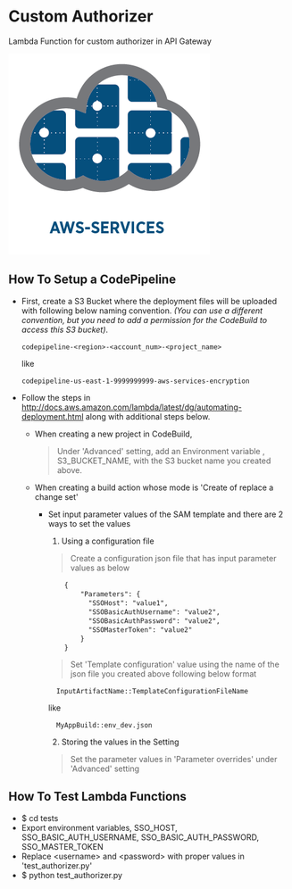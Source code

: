
# Custom Authorizer

Lambda Function for custom authorizer in API Gateway

![aws-services][aws-services-image]

## How To Setup a CodePipeline

- First, create a S3 Bucket where the deployment files will be uploaded with following below naming convention. *(You can use a different convention, but you need to add a permission for the CodeBuild to access this S3 bucket)*.

  >

      codepipeline-<region>-<account_num>-<project_name>

  like

      codepipeline-us-east-1-9999999999-aws-services-encryption


- Follow the steps in http://docs.aws.amazon.com/lambda/latest/dg/automating-deployment.html along with additional steps below.

  - When creating a new project in CodeBuild,

    > Under 'Advanced' setting, add an Environment variable , S3_BUCKET_NAME, with the S3 bucket name you created above.

  - When creating a build action whose mode is 'Create of replace a change set'

      - Set input parameter values of the SAM template and there are 2 ways to set the values

        1. Using a configuration file

          > Create a configuration json file that has input parameter values as below

                {
                    "Parameters": {
                      "SSOHost": "value1",
                      "SSOBasicAuthUsername": "value2",
                      "SSOBasicAuthPassword": "value2",
                      "SSOMasterToken": "value2"
                    }
                }

          > Set 'Template configuration' value using the name of the json file you created above following below format

              InputArtifactName::TemplateConfigurationFileName

          like

              MyAppBuild::env_dev.json

        2. Storing the values in the Setting

          > Set the parameter values in 'Parameter overrides' under 'Advanced' setting


## How To Test Lambda Functions

- $ cd tests
- Export environment variables, SSO_HOST, SSO_BASIC_AUTH_USERNAME, SSO_BASIC_AUTH_PASSWORD, SSO_MASTER_TOKEN
- Replace \<username\> and \<password\> with proper values in 'test_authorizer.py'
- $ python test_authorizer.py

[aws-services-image]: ./docs/images/logo.png?raw=true
